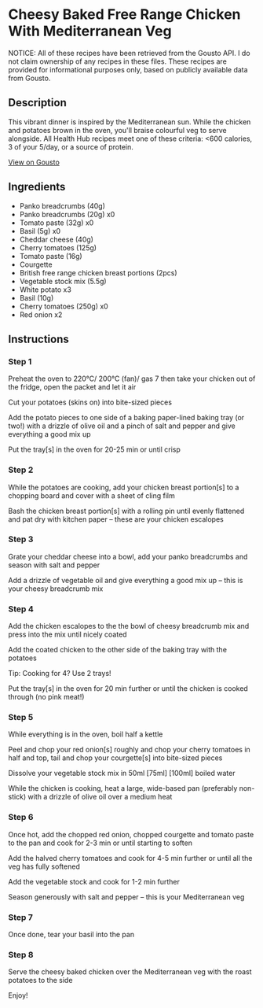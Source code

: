 # Cheesy Baked Free Range Chicken With Mediterranean Veg

NOTICE: All of these recipes have been retrieved from the Gousto API. I do not claim ownership of any recipes in these files. These recipes are provided for informational purposes only, based on publicly available data from Gousto.

## Description

This vibrant dinner is inspired by the Mediterranean sun. While the chicken and potatoes brown in the oven, you'll braise colourful veg to serve alongside. All Health Hub recipes meet one of these criteria: <600 calories, 3 of your 5/day, or a source of protein.

[View on Gousto](https://www.gousto.co.uk/recipes/cookbook/cheesy-baked-free-range-chicken-with-mediterranean-veg)

## Ingredients

- Panko breadcrumbs (40g)
- Panko breadcrumbs (20g) x0
- Tomato paste (32g) x0
- Basil (5g) x0
- Cheddar cheese (40g)
- Cherry tomatoes (125g)
- Tomato paste (16g)
- Courgette
- British free range chicken breast portions (2pcs)
- Vegetable stock mix (5.5g)
- White potato x3
- Basil (10g)
- Cherry tomatoes (250g) x0
- Red onion x2

## Instructions


### Step 1

Preheat the oven to 220°C/ 200°C (fan)/ gas 7 then take your chicken out of the fridge, open the packet and let it air

Cut your potatoes (skins on) into bite-sized pieces

Add the potato pieces to one side of a baking paper-lined baking tray (or two!) with a drizzle of olive oil and a pinch of salt and pepper and give everything a good mix up

Put the tray[s] in the oven for 20-25 min or until crisp


### Step 2

While the potatoes are cooking, add your chicken breast portion[s] to a chopping board and cover with a sheet of cling film

Bash the chicken breast portion[s] with a rolling pin until evenly flattened and pat dry with kitchen paper – these are your chicken escalopes


### Step 3

Grate your cheddar cheese into a bowl, add your panko breadcrumbs and season with salt and pepper

Add a drizzle of vegetable oil and give everything a good mix up – this is your cheesy breadcrumb mix


### Step 4

Add the chicken escalopes to the the bowl of cheesy breadcrumb mix and press into the mix until nicely coated

Add the coated chicken to the other side of the baking tray with the potatoes

Tip: Cooking for 4? Use 2 trays!

Put the tray[s] in the oven for 20 min further or until the chicken is cooked through (no pink meat!)


### Step 5

While everything is in the oven, boil half a kettle

Peel and chop your red onion[s] roughly and chop your cherry tomatoes in half and top, tail and chop your courgette[s]<span class="text-danger"> </span>into bite-sized pieces

Dissolve your vegetable stock mix in 50ml<span class="text-danger"> </span><span class="text-purple">[75ml]</span><span class="text-danger"> [100ml]</span> boiled water

While the chicken is cooking, heat a large, wide-based pan (preferably non-stick) with a drizzle of olive oil over a medium heat


### Step 6

Once hot, add the chopped red onion, chopped courgette and tomato paste to the pan and cook for 2-3 min or until starting to soften

Add the halved cherry tomatoes and cook for 4-5 min further or until all the veg has fully softened

Add the vegetable stock and cook for 1-2 min further

Season generously with salt and pepper – this is your Mediterranean veg


### Step 7

Once done, tear your basil into the pan

### Step 8

Serve the cheesy baked chicken over the Mediterranean veg with the roast potatoes to the side

Enjoy!

